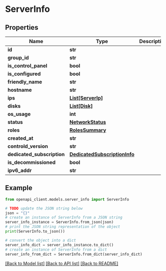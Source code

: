 # ServerInfo


## Properties

Name | Type | Description | Notes
------------ | ------------- | ------------- | -------------
**id** | **str** |  | 
**group_id** | **str** |  | 
**is_control_panel** | **bool** |  | 
**is_configured** | **bool** |  | 
**friendly_name** | **str** |  | 
**hostname** | **str** |  | 
**ips** | [**List[ServerIp]**](ServerIp.md) |  | 
**disks** | [**List[Disk]**](Disk.md) |  | [optional] 
**os_usage** | **int** |  | [optional] 
**status** | [**NetworkStatus**](NetworkStatus.md) |  | [optional] 
**roles** | [**RolesSummary**](RolesSummary.md) |  | 
**created_at** | **str** |  | 
**controld_version** | **str** |  | [optional] 
**dedicated_subscription** | [**DedicatedSubscriptionInfo**](DedicatedSubscriptionInfo.md) |  | [optional] 
**is_decommissioned** | **bool** |  | 
**ipv6_addr** | **str** |  | [optional] 

## Example

```python
from openapi_client.models.server_info import ServerInfo

# TODO update the JSON string below
json = "{}"
# create an instance of ServerInfo from a JSON string
server_info_instance = ServerInfo.from_json(json)
# print the JSON string representation of the object
print(ServerInfo.to_json())

# convert the object into a dict
server_info_dict = server_info_instance.to_dict()
# create an instance of ServerInfo from a dict
server_info_from_dict = ServerInfo.from_dict(server_info_dict)
```
[[Back to Model list]](../README.md#documentation-for-models) [[Back to API list]](../README.md#documentation-for-api-endpoints) [[Back to README]](../README.md)


